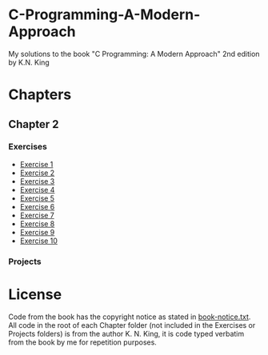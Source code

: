 # C-Programming-A-Modern-Approach
My solutions to the book "C Programming: A Modern Approach" 2nd edition by K.N. King

# Chapters
## Chapter 2
### Exercises
- [Exercise 1](./Chapter2/Exercises/1/hello.c)
- [Exercise 2](./Chapter2/Exercises/2/main.c)
- [Exercise 3](./Chapter2/Exercises/3/dweight.c)
- [Exercise 4](./Chapter2/Exercises/4/main.c)
- [Exercise 5](./Chapter2/Exercises/E5.c)
- [Exercise 6](./Chapter2/Exercises/E6.c)
- [Exercise 7](./Chapter2/Exercises/E7.c)
- [Exercise 8](./Chapter2/Exercises/E8.c)
- [Exercise 9](./Chapter2/Exercises/E9.c)
- [Exercise 10](./Chapter2/Exercises/E10.c)

### Projects


# License
Code from the book has the copyright notice as stated in [book-notice.txt](./book-notice.txt).
All code in the root of each Chapter folder (not included in the Exercises or Projects folders) is from the author K. N. King, it is code typed verbatim from the book by me for repetition purposes.